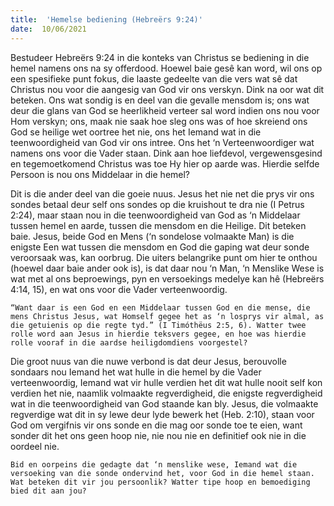 ```yaml
---
title:  'Hemelse bediening (Hebreërs 9:24)'
date:  10/06/2021
---
```


Bestudeer Hebreërs 9:24 in die konteks van Christus se bediening in die hemel namens ons na sy offerdood. Hoewel baie gesê kan word, wil ons op een spesifieke punt fokus, die laaste gedeelte van die vers wat sê dat Christus nou voor die aangesig van God vir ons verskyn. Dink na oor wat dit beteken. Ons wat sondig is en deel van die gevalle mensdom is; ons wat deur die glans van God se heerlikheid verteer sal word indien ons nou voor Hom verskyn; ons, maak nie saak hoe sleg ons was of hoe skreiend ons God se heilige wet oortree het nie, ons het Iemand wat in die teenwoordigheid van God vir ons intree. Ons het ‘n Verteenwoordiger wat namens ons voor die Vader staan. Dink aan hoe liefdevol, vergewensgesind en tegemoetkomend Christus was toe Hy hier op aarde was. Hierdie selfde Persoon is nou ons Middelaar in die hemel? 

Dit is die ander deel van die goeie nuus. Jesus het nie net die prys vir ons sondes betaal deur self ons sondes op die kruishout te dra nie (I Petrus 2:24), maar staan nou in die teenwoordigheid van God as ‘n Middelaar tussen hemel en aarde, tussen die mensdom en die Heilige. Dit beteken baie. Jesus, beide God en Mens (‘n sondelose volmaakte Man) is die enigste Een wat tussen die mensdom en God die gaping wat deur sonde veroorsaak was, kan oorbrug. Die uiters belangrike punt om hier te onthou (hoewel daar baie ander ook is), is dat daar nou ‘n Man, ‘n Menslike Wese is wat met al ons beproewings, pyn en versoekings medelye kan hê (Hebreërs 4:14, 15), en wat ons voor die Vader verteenwoordig.

`“Want daar is een God en een Middelaar tussen God en die mense, die mens Christus Jesus, wat Homself gegee het as ‘n losprys vir almal, as die getuienis op die regte tyd.” (I Timóthëus 2:5, 6). Watter twee rolle word aan Jesus in hierdie teksvers gegee, en hoe was hierdie rolle vooraf in die aardse heiligdomdiens voorgestel?`

Die groot nuus van die nuwe verbond is dat deur Jesus, berouvolle sondaars nou Iemand het wat hulle in die hemel by die Vader verteenwoordig, Iemand wat vir hulle verdien het dit wat hulle nooit self kon verdien het nie, naamlik volmaakte regverdigheid, die enigste regverdigheid wat in die teenwoordigheid van God staande kan bly. Jesus, die volmaakte regverdige wat dit in sy lewe deur lyde bewerk het (Heb. 2:10), staan voor God om vergifnis vir ons sonde en die mag oor sonde toe te eien, want sonder dit het ons geen hoop nie, nie nou nie en definitief ook nie in die oordeel nie.

`Bid en oorpeins die gedagte dat ‘n menslike wese, Iemand wat die versoeking van die sonde ondervind het, voor God in die hemel staan. Wat beteken dit vir jou persoonlik? Watter tipe hoop en bemoediging bied dit aan jou?`